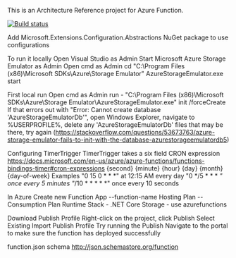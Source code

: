 ﻿This is an Architecture Reference project for Azure Function.

[![Build status](https://ddotm.visualstudio.com/ddotm/_apis/build/status/ddotm-Azure%20Functions%20for%20.NET-CI)](https://ddotm.visualstudio.com/ddotm/_build/latest?definitionId=2)

Add Microsoft.Extensions.Configuration.Abstractions NuGet package to use configurations

To run it locally
Open Visual Studio as Admin
Start Microsoft Azure Storage Emulator as Admin
	Open cmd as Admin
	cd "C:\Program Files (x86)\Microsoft SDKs\Azure\Storage Emulator"
	AzureStorageEmulator.exe start

First local run
    		Open cmd as Admin
			run - "C:\Program Files (x86)\Microsoft SDKs\Azure\Storage Emulator\AzureStorageEmulator.exe" init /forceCreate
			If that errors out with "Error: Cannot create database 'AzureStorageEmulatorDb<some number>'", open Windows Explorer, navigate to %USERPROFILE%, delete any 'AzureStorageEmulatorDb' files that may be there, try again
			(https://stackoverflow.com/questions/53673763/azure-storage-emulator-fails-to-init-with-the-database-azurestorageemulatordb5)

Configuring TimerTrigger
TimerTrigger takes a six field CRON expression
https://docs.microsoft.com/en-us/azure/azure-functions/functions-bindings-timer#cron-expressions
{second} {minute} {hour} {day} {month} {day-of-week}
Examples
"0 15 0 * * *"	at 12:15 AM every day
"0 */5 * * * *" once every 5 minutes
"*/10 * * * * *" once every 10 seconds

In Azure
Create new Function App
<env>-<app>-function-name
Hosting Plan -- Consumption Plan
Runtime Stack - .NET Core
Storage - use <app>azurefunctions<env>

Download Publish Profile
Right-click on the project, click Publish
Select Existing
Import Publish Profile
Try running the Publish
Navigate to the portal to make sure the function has deployed successfully

function.json schema
http://json.schemastore.org/function